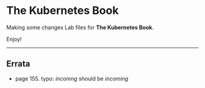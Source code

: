 # The Kubernetes Book
Making some changes
Lab files for **The Kubernetes Book**.

Enjoy!

---
## Errata

- page 155. typo: _incomng_ should be _incoming_
